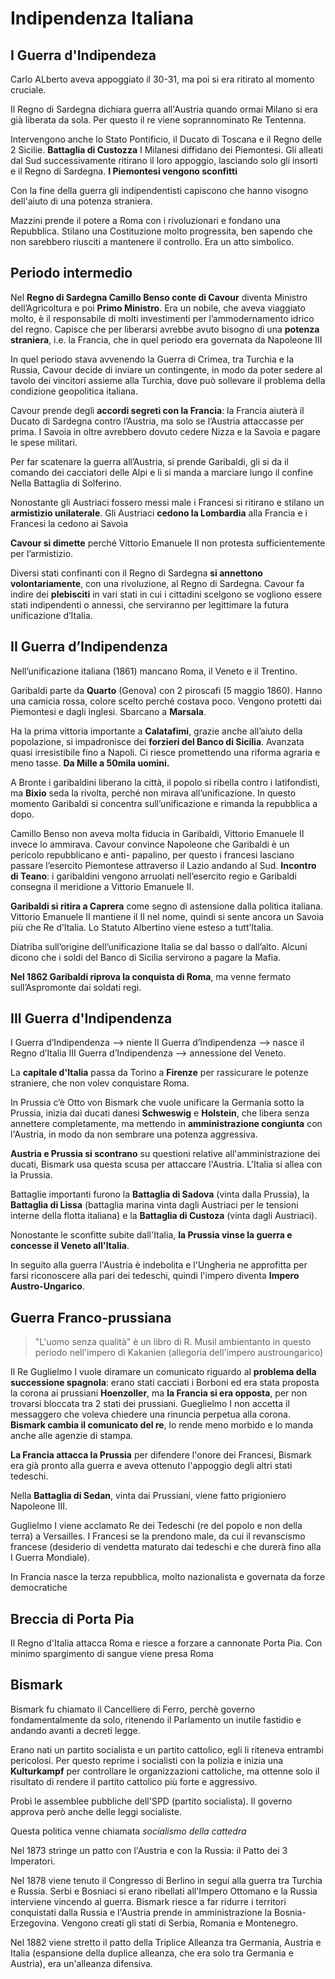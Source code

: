 # Indipendenza Italiana
## I Guerra d'Indipendeza
Carlo ALberto aveva appoggiato il 30-31, ma poi si era ritirato al momento cruciale.

Il Regno di Sardegna dichiara guerra all'Austria quando ormai Milano si era già liberata da sola. Per questo il re viene soprannominato Re Tentenna.

Intervengono anche lo Stato Pontificio, il Ducato di Toscana e il Regno delle 2 Sicilie.
**Battaglia di Custozza** 
I Milanesi diffidano dei Piemontesi.
Gli alleati dal Sud successivamente ritirano il loro appoggio, lasciando solo gli insorti e il Regno di Sardegna.
**I Piemontesi vengono sconfitti**

Con la fine della guerra gli indipendentisti capiscono che hanno visogno dell'aiuto di una potenza straniera.

Mazzini prende il potere a Roma con i rivoluzionari e fondano una Repubblica. Stilano una Costituzione molto progressita, ben sapendo che non sarebbero riusciti a mantenere il controllo. Era un atto simbolico.

## Periodo intermedio
Nel **Regno di Sardegna Camillo Benso conte di Cavour** diventa Ministro dell’Agricoltura e poi **Primo Ministro**. Era un nobile, che aveva viaggiato molto, è il responsabile di molti investimenti per l’ammodernamento idrico del regno.
Capisce che per liberarsi avrebbe avuto bisogno di una **potenza straniera**, i.e. la Francia, che in quel periodo era governata da Napoleone III

In quel periodo stava avvenendo la Guerra di Crimea, tra Turchia e la Russia, Cavour decide di inviare un contingente, in modo da poter sedere al tavolo dei vincitori assieme alla Turchia, dove può sollevare il problema della condizione geopolitica italiana.

Cavour prende degli **accordi segreti con la Francia**: la Francia aiuterà il Ducato di Sardegna contro l’Austria, ma solo se l’Austria attaccasse per prima. I Savoia in oltre avrebbero dovuto cedere Nizza e la Savoia e pagare le spese militari.

Per far scatenare la guerra all’Austria, si prende Garibaldi, gli si da il comando dei cacciatori delle Alpi e li si manda a marciare lungo il confine
Nella Battaglia di Solferino.

Nonostante gli Austriaci fossero messi male i Francesi si ritirano e stilano un **armistizio unilaterale**. Gli Austriaci **cedono la Lombardia** alla Francia e i Francesi la cedono ai Savoia

**Cavour si dimette** perché Vittorio Emanuele II non protesta sufficientemente per l’armistizio.

Diversi stati confinanti con il Regno di Sardegna **si annettono volontariamente**, con una rivoluzione, al Regno di Sardegna.
Cavour fa indire dei **plebisciti** in vari stati in cui i cittadini scelgono se vogliono essere stati indipendenti o annessi, che serviranno per legittimare la futura unificazione d’Italia.

## II Guerra d’Indipendenza
Nell’unificazione italiana (1861) mancano Roma, il Veneto e il Trentino.

Garibaldi parte da **Quarto** (Genova) con 2 piroscafi (5 maggio 1860). Hanno una camicia rossa, colore scelto perché costava poco. Vengono protetti dai Piemontesi e dagli inglesi. Sbarcano a **Marsala**.

Ha la prima vittoria importante a **Calatafimi**, grazie anche all’aiuto della popolazione, si impadronisce dei **forzieri del Banco di Sicilia**.
Avanzata quasi irresistibile fino a Napoli. Ci riesce promettendo una riforma agraria e meno tasse. **Da Mille a 50mila uomini.**

A Bronte i garibaldini liberano la città, il popolo si ribella contro i latifondisti, ma **Bixio** seda la rivolta, perché non mirava all’unificazione.
In questo momento Garibaldi si concentra sull’unificazione e rimanda la repubblica a dopo.

Camillo Benso non aveva molta fiducia in Garibaldi, Vittorio Emanuele II invece lo ammirava.
Cavour convince Napoleone che Garibaldi è un pericolo repubblicano e anti- papalino, per questo i francesi lasciano passare l’esercito Piemontese attraverso il Lazio andando al Sud.
**Incontro di Teano**: i garibaldini vengono arruolati nell’esercito regio e Garibaldi consegna il meridione a Vittorio Emanuele II.

**Garibaldi si ritira a Caprera** come segno di astensione dalla politica italiana.
Vittorio Emanuele II mantiene il II nel nome, quindi si sente ancora un Savoia più che Re d’Italia.
Lo Statuto Albertino viene esteso a tutt’Italia.

Diatriba sull’origine dell’unificazione Italia se dal basso o dall’alto. Alcuni dicono che i soldi del Banco di Sicilia servirono a pagare la Mafia.

**Nel 1862 Garibaldi riprova la conquista di Roma**, ma venne fermato sull’Aspromonte dai soldati regi.

## III Guerra d'Indipendenza
I Guerra d’Indipendenza --> niente
II Guerra d’Indipendenza --> nasce il Regno d’Italia
III Guerra d’Indipendenza --> annessione del Veneto.

La **capitale d'Italia** passa da Torino a **Firenze** per rassicurare le potenze straniere, che non volev conquistare Roma.

In Prussia c’è Otto von Bismark che vuole unificare la Germania sotto la Prussia, inizia dai ducati danesi **Schweswig** e **Holstein**, che libera senza annettere completamente, ma mettendo in **amministrazione congiunta** con l'Austria, in modo da non sembrare una potenza aggressiva.

**Austria e Prussia si scontrano** su questioni relative all'amministrazione dei ducati, Bismark usa questa scusa per attaccare l'Austria. L'Italia si allea con la Prussia.

Battaglie importanti furono la **Battaglia di Sadova** (vinta dalla Prussia), la **Battaglia di Lissa** (battaglia marina vinta dagli Austriaci per le tensioni interne della flotta italiana) e la **Battaglia di Custoza** (vinta dagli Austriaci).

Nonostante le sconfitte subite dall'Italia, **la Prussia vinse la guerra e concesse il Veneto all'Italia**.

In seguito alla guerra l'Austria è indebolita e l'Ungheria ne approfitta per farsi riconoscere alla pari dei tedeschi, quindi l'impero diventa **Impero Austro-Ungarico**.

## Guerra Franco-prussiana

> "L'uomo senza qualità" è un libro di R. Musil ambientanto in questo periodo nell'impero di Kakanien (allegoria dell'impero austroungarico)


Il Re Guglielmo I vuole diramare un comunicato riguardo al **problema della successione spagnola**: erano stati cacciati i Borboni ed era stata proposta la corona ai prussiani **Hoenzoller**, ma **la Francia si era opposta**, per non trovarsi bloccata tra 2 stati dei prussiani.
Gueglielmo I non accetta il messaggero che voleva chiedere una rinuncia perpetua alla corona.
**Bismark cambia il comunicato del re**, lo rende meno morbido e lo manda anche alle agenzie di stampa.

**La Francia attacca la Prussia** per difendere l'onore dei Francesi, Bismark era già pronto alla guerra e aveva ottenuto l'appoggio degli altri stati tedeschi.

Nella **Battaglia di Sedan**, vinta dai Prussiani, viene fatto prigioniero Napoleone III.

Guglielmo I viene acclamato Re dei Tedeschi (re del popolo e non della terra) a Versailles.
I Francesi se la prendono male, da cui il revanscismo francese (desiderio di vendetta maturato dai tedeschi e che durerà fino alla I Guerra Mondiale).

In Francia nasce la terza repubblica, molto nazionalista e governata da forze democratiche

## Breccia di Porta Pia
Il Regno d'Italia attacca Roma e riesce a forzare a cannonate Porta Pia. Con minimo spargimento di sangue viene presa Roma

## Bismark
Bismark fu chiamato il Cancelliere di Ferro, perchè governo fondamentalmente da solo, ritenendo il Parlamento un inutile fastidio e andando avanti a decreti legge.

Erano nati un partito socialista e un partito cattolico, egli li riteneva entrambi pericolosi.
Per questo reprime i socialisti con la polizia e inizia una **Kulturkampf** per controllare le organizzazioni cattoliche, ma ottenne solo il risultato di rendere il partito cattolico più forte e aggressivo.

Probì le assemblee pubbliche dell'SPD (partito socialista). Il governo approva però anche delle leggi socialiste.

Questa politica venne chiamata *socialismo della cattedra*

Nel 1873 stringe un patto con l'Austria e con la Russia: il Patto dei 3 Imperatori.

Nel 1878 viene tenuto il Congresso di Berlino in segui alla guerra tra Turchia e Russia. Serbi e Bosniaci si erano ribellati all'Impero Ottomano e la Russia interviene vincendo al guerra.
Bismark riesce a far ridurre i territori conquistati dalla Russia e l'Austria prende in amministrazione la Bosnia-Erzegovina.
Vengono creati gli stati di Serbia, Romania e Montenegro.

Nel 1882 viene stretto il patto della Triplice Alleanza tra Germania, Austria e Italia (espansione della duplice alleanza, che era solo tra Germania e Austria), era un'alleanza difensiva.
